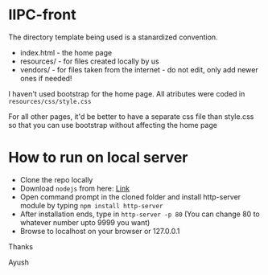 # IIPC-front

The directory template being used is a stanardized convention. 
- index.html - the home page
- resources/ - for files created locally by us
- vendors/ - for files taken from the internet - do not edit, only add newer ones if needed! 

I haven't used bootstrap for the home page. All atributes were coded in `resources/css/style.css`

For all other pages, it'd be better to have a separate css file than style.css so that you can use bootstrap without affecting the home page

# How to run on local server

- Clone the repo locally
- Download `nodejs` from here: [Link](https://nodejs.org/en/download/)
- Open command prompt in the cloned folder and install http-server module by typing `npm install http-server`
- After installation ends, type in `http-server -p 80` (You can change 80 to whatever number upto 9999 you want)
- Browse to localhost on your browser or 127.0.0.1

Thanks

Ayush

